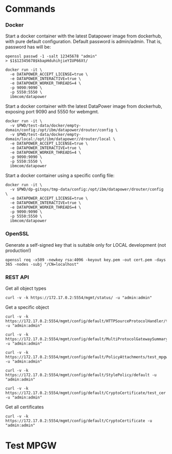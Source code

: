 # Commands

### Docker

Start a docker container with the latest Datapower image from dockerhub, with pure default configuration. Default password is admin/admin. That is, password has will be:
```
openssl passwd -1 -salt 12345678 "admin"  
> $1$12345678$kbapHduhihjieYIUP66Xt/
```
```
docker run -it \
  -e DATAPOWER_ACCEPT_LICENSE=true \
  -e DATAPOWER_INTERACTIVE=true \
  -e DATAPOWER_WORKER_THREADS=4 \
  -p 9090:9090 \
  -p 5550:5550 \
  ibmcom/datapower
```
Start a docker container with the latest DataPower image from dockerhub, exposing port 9090 and 5550 for webmgmt.
```
docker run -it \
  -v $PWD/test-data/docker/empty-domain/config:/opt/ibm/datapower/drouter/config \
  -v $PWD/test-data/docker/empty-domain/local:/opt/ibm/datapower//drouter/local \
  -e DATAPOWER_ACCEPT_LICENSE=true \
  -e DATAPOWER_INTERACTIVE=true \
  -e DATAPOWER_WORKER_THREADS=4 \
  -p 9090:9090 \
  -p 5550:5550 \
  ibmcom/datapower
```
Start a docker container using a specific config file:
```
docker run -it \
  -v $PWD/dp-gitops/tmp-data/config:/opt/ibm/datapower/drouter/config \
  -e DATAPOWER_ACCEPT_LICENSE=true \
  -e DATAPOWER_INTERACTIVE=true \
  -e DATAPOWER_WORKER_THREADS=4 \
  -p 9090:9090 \
  -p 5550:5550 \
  ibmcom/datapower
```

### OpenSSL

Generate a self-signed key that is suitable only for LOCAL development (not production!)

```
openssl req -x509 -newkey rsa:4096 -keyout key.pem -out cert.pem -days 365 -nodes -subj "/CN=localhost"
```

### REST API

Get all object types
```
curl -v -k https://172.17.0.2:5554/mgmt/status/ -u "admin:admin"
```

Get a specific object
```
curl -v -k https://172.17.0.2:5554/mgmt/config/default/HTTPSourceProtocolHandler/test_http_handler -u "admin:admin"

curl -v -k https://172.17.0.2:5554/mgmt/config/default/MultiProtocolGatewaySummary/test_mpgw -u "admin:admin"

curl -v -k https://172.17.0.2:5554/mgmt/config/default/PolicyAttachments/test_mpgw -u "admin:admin"

curl -v -k https://172.17.0.2:5554/mgmt/config/default/StylePolicy/default -u "admin:admin"

curl -v -k https://172.17.0.2:5554/mgmt/config/default/CryptoCertificate/test_cer -u "admin:admin"

```

Get all certificates
```
curl -v -k https://172.17.0.2:5554/mgmt/config/default/CryptoCertificate -u "admin:admin"
```

# Test MPGW

